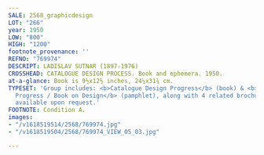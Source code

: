 ```yaml
---
SALE: 2568_graphicdesign
LOT: "266"
year: 1950
LOW: "800"
HIGH: "1200"
footnote_provenance: ''
REFNO: "769974"
DESCRIPT: LADISLAV SUTNAR (1897-1976)
CROSSHEAD: CATALOGUE DESIGN PROCESS. Book and ephemera. 1950.
at-a-glance: Book is 9½x12½ inches, 24¼x31¾ cm.
TYPESET: 'Group includes: <b>Catalogue Design Progress</b> (book) & <b>Catalogue Design
  Progress / Book on Design</b> (pamphlet), along with 4 related brochures. Images
  available upon request.'
FOOTNOTE: Condition A.
images:
- "/v1618519514/2568/769974.jpg"
- "/v1618519504/2568/769974_VIEW_05_03.jpg"

---
```

